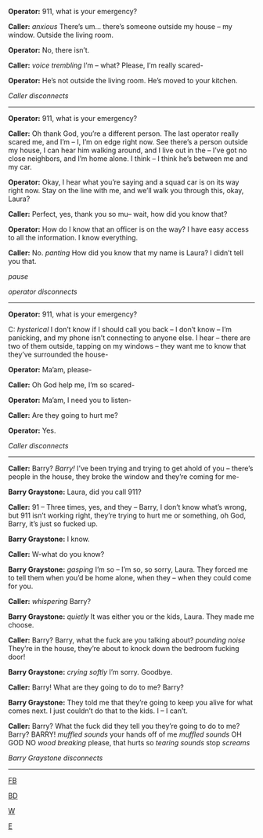 **Operator:** 911, what is your emergency?

**Caller:** *anxious* There’s um… there’s someone outside my house – my window. Outside the living room.

**Operator:** No, there isn’t.

**Caller:** *voice trembling* I’m – what? Please, I’m really scared-

**Operator:** He’s not outside the living room. He’s moved to your kitchen.

*Caller disconnects*

----------------

**Operator:** 911, what is your emergency?

**Caller:** Oh thank God, you’re a different person. The last operator really scared me, and I’m – I, I’m on edge right now. See there’s a person outside my house, I can hear him walking around, and I live out in the – I’ve got no close neighbors, and I’m home alone. I think – I think he’s between me and my car.

**Operator:** Okay, I hear what you’re saying and a squad car is on its way right now. Stay on the line with me, and we’ll walk you through this, okay, Laura?

**Caller:** Perfect, yes, thank you so mu– wait, how did you know that?

**Operator:** How do I know that an officer is on the way? I have easy access to all the information. I know everything.

**Caller:** No. *panting* How did you know that my name is Laura? I didn’t tell you that.

*pause*

*operator disconnects*

----------------

**Operator:** 911, what is your emergency?

C: *hysterical* I don’t know if I should call you back – I don’t know – I’m panicking, and my phone isn’t connecting to anyone else. I hear – there are two of them outside, tapping on my windows – they want me to know that they’ve surrounded the house-

**Operator:** Ma’am, please-

**Caller:** Oh God help me, I’m so scared-

**Operator:** Ma’am, I need you to listen-

**Caller:** Are they going to hurt me?

**Operator:** Yes.

*Caller disconnects*

----------------

**Caller:** Barry? *Barry!* I’ve been trying and trying to get ahold of you – there’s people in the house, they broke the window and they’re coming for me-

**Barry Graystone:** Laura, did you call 911?

**Caller:** 91 – Three times, yes, and they – Barry, I don’t know what’s wrong, but 911 isn’t working right, they’re trying to hurt me or something, oh God, Barry, it’s just so fucked up.

**Barry Graystone:** I know.

**Caller:** W-what do you know?

**Barry Graystone:** *gasping* I’m so – I’m so, so sorry, Laura. They forced me to tell them when you’d be home alone, when they – when they could come for you.

**Caller:** *whispering* Barry?

**Barry Graystone:** *quietly* It was either you or the kids, Laura. They made me choose.

**Caller:** Barry? Barry, what the fuck are you talking about? *pounding noise* They’re in the house, they’re about to knock down the bedroom fucking door! 

**Barry Graystone:** *crying softly* I’m sorry. Goodbye.

**Caller:** Barry! What are they going to do to me? Barry?

**Barry Graystone:** They told me that they’re going to keep you alive for what comes next. I just couldn’t do that to the kids. I – I can’t. 

**Caller:** Barry? What the fuck did they tell you they’re going to do to me? Barry? BARRY! *muffled sounds* your hands off of me *muffled sounds* OH GOD NO *wood breaking* please, that hurts so *tearing sounds* stop *screams*

*Barry Graystone disconnects*

_____________________________

[FB](https://www.facebook.com/P-F-McGrail-181784199029462/)

[BD](https://www.reddit.com/r/ByfelsDisciple/)

[W](https://www.youtube.com/channel/UCcn_pa1QfNMRzbTuJqXSoRQ)

[E](https://www.reddit.com/r/TheCrypticCompendium/)